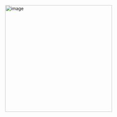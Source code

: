 <img width="340" alt="image" src="https://github.com/princy-009/calculator/assets/109975293/6a72ee6c-a2f9-4f0e-8f25-fff2940ce90f">
